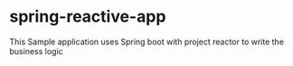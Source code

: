 # spring-reactive-app
This Sample application uses Spring boot with project reactor to write the business logic
